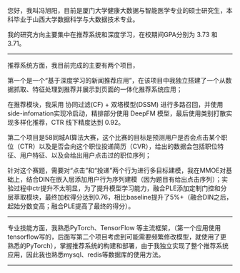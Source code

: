 您好，我叫冯旭阳，目前是厦门大学健康大数据与智能医学专业的硕士研究生，本科毕业于山西大学数据科学与大数据技术专业。

我的研究方向主要集中在推荐系统和深度学习，在校期间GPA分别为 3.73 和 3.71。

---

推荐系统方面，我目前完成的主要有两个项目，

第一个是一个“基于深度学习的新闻推荐应用”，在该项目中我独立搭建了一个从数据抓取、特征处理到推荐并展示到页面的一体化推荐系统应用；

在推荐模块，我采用 协同过滤(CF) + 双塔模型(DSSM) 进行多路召回，并使用side-infomation实现冷启动，精排部分使用 DeepFM 模型，最后使用类别打散实现多样化推荐，CTR 线下精度达到 0.92。

第二个项目是58同城AI算法大赛，这个比赛的目标是预测用户是否会点击某个职位（CTR）以及是否会向这个职位投递简历（CVR），给出的数据会包括职位特征、用户特征、以及会给出用户点击过的职位序列；

针对这个赛题，需要对“点击”和“投递”两个行为进行多目标建模，我在MMOE对基础上，结合DIN在嵌入层添加用户行为序列建模（因为题目有给出点击序列）；实验过程中ctr提升不太明显，为了提升模型学习能力，融合PLE添加定制门控和分层萃取模块，最终加权得分达到0.76，相比baseline提升了5%+（融合DIN之后，起始分数变高；融合PLE提高了最终的得分）。

---

专业技能方面，我熟悉PyTorch、TensorFlow 等主流框架，（第一个应用使用tensorflow写的，后面写第二个项目考虑到可能需要频繁修改模型，就使用了更熟悉的PyTorch），掌握推荐系统的构建和部署，由于我独立实现了整个推荐系统应用，因此我也熟悉mysql、redis等数据库的使用方法。

---